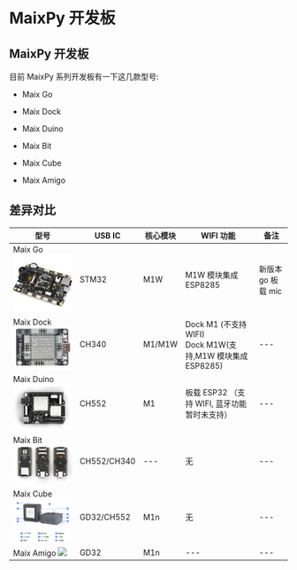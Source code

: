 # MaixPy 开发板


## MaixPy 开发板

目前 MaixPy 系列开发板有一下这几款型号:

- Maix Go

- Maix Dock

- Maix Duino

- Maix Bit

- Maix Cube

- Maix Amigo

## 差异对比

| 型号 | USB IC | 核心模块 | WIFI 功能 |备注 |
|---| --- | --- | --- | --- |
| Maix Go <a href="./maix_go.html" target="_blank"><img src="./../assets/dk_board/maix_go/Go.jpg" width="260"></a> | STM32 | M1W | M1W 模块集成 ESP8285 | 新版本 go 板载 mic |
| Maix Dock <a href="./Maix_dock.html" target="_blank"><img src="./../assets/dk_board/maix_dock/Dan_Dock.png" width="260"></a> | CH340 | M1/M1W | Dock M1 (不支持 WIFI)<br/>Dock M1W(支持,M1W 模块集成 ESP8285) | --- |
| Maix Duino <a href="./maix_duino.html" target="_blank"><img src="./../assets/dk_board/maix_duino/maixduino_0.png" width="260"></a> | CH552 | M1 | 板载 ESP32 （支持 WIFI, 蓝牙功能暂时未支持） | --- |
| Maix Bit <a href="./maix_bit.html" target="_blank"><img src="./../assets/dk_board/maix_bit/BiT.png" width="260"></a> | CH552/CH340 | --- | 无 | --- | 
| Maix Cube <a href="./maix_bit.html" target="_blank"><img src="./../assets/dk_board/maix_cube/maixcube_product_appearance.png" width="260"></a> | GD32/CH552 | M1n | 无 | --- |
|Maix Amigo <a href="./maix_amigo.html" target="_blank"><img src="./../assets/dk_board/maxi_amigo/maix_amigo_0.png" width="260"></a> | GD32 | M1n | --- | --- |

